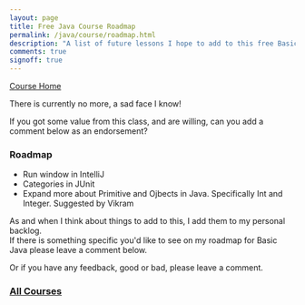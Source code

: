 ```yaml
---
layout: page
title: Free Java Course Roadmap
permalink: /java/course/roadmap.html
description: "A list of future lessons I hope to add to this free Basic Java course"
comments: true
signoff: true
---
```

[Course Home](../course)

There is currently no more, a sad face I know!  

If you got some value from this class, and are willing, can you add a comment below as an endorsement?

### Roadmap
* Run window in IntelliJ
* Categories in JUnit
* Expand more about Primitive and Ojbects in Java. Specifically Int and Integer. Suggested by Vikram

As and when I think about things to add to this, I add them to my personal backlog.  
If there is something specific you'd like to see on my roadmap for Basic Java please leave a comment below.

Or if you have any feedback, good or bad, please leave a comment.

### [All Courses](/training/online)
